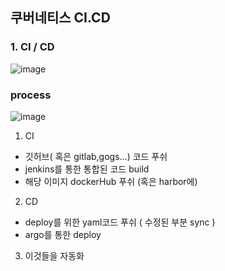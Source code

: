 ## 쿠버네티스 CI.CD

### 1. CI / CD
![image](https://user-images.githubusercontent.com/62214428/148165925-19ec5398-4cfc-44c6-a3b9-c4bb7d8e1563.png)


### process
![image](https://user-images.githubusercontent.com/62214428/148166448-84b7d960-18d9-4d28-9918-efa2b5d284ba.png)

1. CI
- 깃허브( 혹은 gitlab,gogs...) 코드 푸쉬
- jenkins를 통한 통합된 코드 build
- 해당 이미지 dockerHub 푸쉬 (혹은 harbor에)

2. CD
- deploy를 위한 yaml코드 푸쉬 ( 수정된 부분 sync )
- argo를 통한 deploy

3. 이것들을 자동화

















